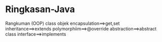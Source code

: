 # Ringkasan-Java
Rangkuman (OOP)
class
objek
encapsulation==>get,set
inheritance==>extends
polymorphiim==>@override
abstraction==>abstract class
interface==>implements
